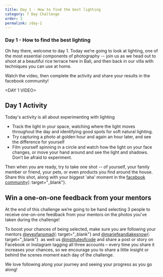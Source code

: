 ```yaml
---
title: Day 1 - How to find the best lighting
category: 7 Day Challenge
order: 2
permalink: /day-1
---
```


### Day 1 - How to find the best lighting

Oh hey there, welcome to day 1. Today we’re going to look at lighting, one of the most essential components of photography -- join us as we head out to shoot at a beautiful rice terrace here in Bali, and then back in our villa with techniques you can use at home. &nbsp;

Watch the video, then complete the activity and share your results in the facebook community\!&nbsp;

&lt;DAY 1 VIDEO&gt;&nbsp;

## Day 1 Activity&nbsp;

Today's activity is all about experimenting with lighting

* Track the light in your space, watching where the light moves throughout the day and identifying good spots for soft natural lighting.&nbsp;
* Try capturing a photo at golden hour and again an hour later, and see the difference for yourself&nbsp;
* Film yourself spinning in a circle and watch how the light on your face changes, or move your hand around and see the light and shadows. Don’t be afraid to experiment.

Then when you are ready, try to take one shot -- of yourself, your family member or friend, your pets, or even products you find around the house. Share this shot, along with your biggest 'aha' moment in the&nbsp;[facebook community](https://www.facebook.com/groups/243183530226683/){: target="_blank"}.&nbsp;

## Win a one-on-one feedback from your mentors

At the end of this challenge we’re going to be hand selecting 3 people to receive one-on-one feedback from your mentors on the photos you've taken during the challenge\! &nbsp;

To boost your chances of being selected, make sure you are following your mentors&nbsp;[@eyesfanomad](http://www.instagram.com/eyesofanomad){: target="_blank"}&nbsp;and&nbsp;[@mariefeandjakesnow](http://www.instagram.com/mariefeandjakesnow){: target="_blank"}&nbsp; as well us&nbsp;[@instituteofcode](http://www.instagram.com/instituteofcode)&nbsp;and share a post or story on Facebook or Instagram tagging all three accounts – every time you share it increases your chances, so we encourage you to share a little insight or behind the scenes moment each day of the challenge.&nbsp;

We love following along your journey and seeing your progress as you go along\!&nbsp;
